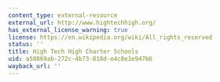 ```yaml
---
content_type: external-resource
external_url: http://www.hightechhigh.org/
has_external_license_warning: true
license: https://en.wikipedia.org/wiki/All_rights_reserved
status: ''
title: High Tech High Charter Schools
uid: a50869ab-272c-4b73-818d-e4c8e1e947b6
wayback_url: ''
---
```

